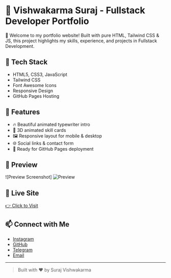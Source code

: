 # 💼 Vishwakarma Suraj - Fullstack Developer Portfolio

🚀 Welcome to my portfolio website! Built with pure HTML, Tailwind CSS & JS, this project highlights my skills, experience, and projects in Fullstack Development.

## 🔧 Tech Stack

- HTML5, CSS3, JavaScript
- Tailwind CSS
- Font Awesome Icons
- Responsive Design
- GitHub Pages Hosting

## 🧠 Features

- 🔥 Beautiful animated typewriter intro
- 🎨 3D animated skill cards
- 🖼️ Responsive layout for mobile & desktop
- 🌐 Social links & contact form
- 📁 Ready for GitHub Pages deployment

## 📸 Preview

![Preview Screenshot] ![Preview](https://view.png,(https://view2.png))

## 🔗 Live Site

[👉 Click to Visit](https://vishwakarmasuraj333.github.io/portfolio-suraj/#)

## 📫 Connect with Me

- [Instagram](https://www.instagram.com/surajvishwakarma_bittu)
- [GitHub](https://github.com/Vishwakarmasuraj333)
- [Telegram](https://t.me/surajvishwakarm333)
- [Email](mailto:your@email.com)

---

> Built with ❤️ by Suraj Vishwakarma
